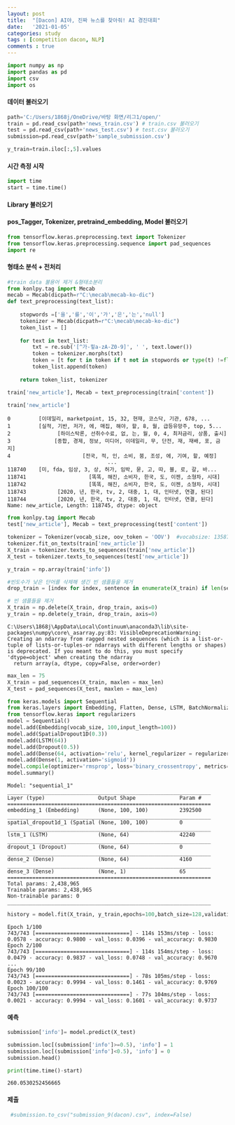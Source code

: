 ```yaml
---
layout: post
title:  "[Dacon] AI야, 진짜 뉴스를 찾아줘! AI 경진대회"
date:   '2021-01-05' 
categories: study 
tags : [competition dacon, NLP]
comments : true
---
```



```python
import numpy as np
import pandas as pd
import csv
import os
```

#### 데이터 불러오기 


```python
path='C:/Users/1868j/OneDrive/바탕 화면/리그1/open/'
train = pd.read_csv(path+'news_train.csv') # train.csv 불러오기
test = pd.read_csv(path+'news_test.csv') # test.csv 불러오기
submission=pd.read_csv(path+'sample_submission.csv')

y_train=train.iloc[:,5].values
```

#### 시간 측정 시작


```python
import time
start = time.time()
```

#### Library 불러오기

#### pos_Tagger, Tokenizer, pretraind_embedding, Model 불러오기


```python
from tensorflow.keras.preprocessing.text import Tokenizer
from tensorflow.keras.preprocessing.sequence import pad_sequences
import re
```

#### 형태소 분석 + 전처리


```python
#train data 불용어 제거 &형태소분리
from konlpy.tag import Mecab
mecab = Mecab(dicpath=r"C:\mecab\mecab-ko-dic")
def text_preprocessing(text_list):
    
    stopwords =['을','를','이','가','은','는','null']
    tokenizer = Mecab(dicpath=r"C:\mecab\mecab-ko-dic")
    token_list = []
    
    for text in text_list:
        txt = re.sub('[^가-힣a-zA-Z0-9]', ' ', text.lower())
        token = tokenizer.morphs(txt)
        token = [t for t in token if t not in stopwords or type(t) !=float]
        token_list.append(token)
        
    return token_list, tokenizer

train['new_article'], Mecab = text_preprocessing(train['content'])
```


```python
train['new_article']
```




    0         [이데일리, marketpoint, 15, 32, 현재, 코스닥, 기관, 678, ...
    1         [실적, 기반, 저가, 에, 매집, 해야, 할, 8, 월, 급등유망주, top, 5...
    2               [하이스탁론, 선취수수료, 없, 는, 월, 0, 4, 최저금리, 상품, 출시]
    3              [종합, 경제, 정보, 미디어, 이데일리, 무, 단전, 재, 재배, 포, 금지]
    4                       [전국, 적, 인, 소비, 붐, 조성, 에, 기여, 할, 예정]
                                    ...                        
    118740    [미, fda, 임상, 3, 상, 허가, 임박, 묻, 고, 따, 블, 로, 갈, 바...
    118741                    [똑똑, 해진, 소비자, 한국, 도, 이젠, 소형차, 시대]
    118742                    [똑똑, 해진, 소비자, 한국, 도, 이젠, 소형차, 시대]
    118743          [2020, 년, 한국, tv, 2, 대중, 1, 대, 인터넷, 연결, 된다]
    118744          [2020, 년, 한국, tv, 2, 대중, 1, 대, 인터넷, 연결, 된다]
    Name: new_article, Length: 118745, dtype: object




```python
from konlpy.tag import Mecab
test['new_article'], Mecab = text_preprocessing(test['content'])
```


```python
tokenizer = Tokenizer(vocab_size, oov_token = 'OOV')  #vocabsize: 13587개! 
tokenizer.fit_on_texts(train['new_article'])
X_train = tokenizer.texts_to_sequences(train['new_article'])
X_test = tokenizer.texts_to_sequences(test['new_article'])
```


```python
y_train = np.array(train['info'])
```


```python
#빈도수가 낮은 단어를 삭제해 생긴 빈 샘플들을 제거 
drop_train = [index for index, sentence in enumerate(X_train) if len(sentence) < 1]
```


```python
# 빈 샘플들을 제거
X_train = np.delete(X_train, drop_train, axis=0)
y_train = np.delete(y_train, drop_train, axis=0)
```

    C:\Users\1868j\AppData\Local\Continuum\anaconda3\lib\site-packages\numpy\core\_asarray.py:83: VisibleDeprecationWarning: Creating an ndarray from ragged nested sequences (which is a list-or-tuple of lists-or-tuples-or ndarrays with different lengths or shapes) is deprecated. If you meant to do this, you must specify 'dtype=object' when creating the ndarray
      return array(a, dtype, copy=False, order=order)



```python
max_len = 75
X_train = pad_sequences(X_train, maxlen = max_len)
X_test = pad_sequences(X_test, maxlen = max_len)
```


```python
from keras.models import Sequential
from keras.layers import Embedding, Flatten, Dense, LSTM, BatchNormalization, Dropout,SpatialDropout1D
from tensorflow.keras import regularizers
model = Sequential()
model.add(Embedding(vocab_size, 100,input_length=100))
model.add(SpatialDropout1D(0.3))
model.add(LSTM(64))
model.add(Dropout(0.5))
model.add(Dense(64, activation='relu', kernel_regularizer = regularizers.l2(0.001)))
model.add(Dense(1, activation='sigmoid'))
model.compile(optimizer='rmsprop', loss='binary_crossentropy', metrics='accuracy')
model.summary()
```

    Model: "sequential_1"
    _________________________________________________________________
    Layer (type)                 Output Shape              Param #   
    =================================================================
    embedding_1 (Embedding)      (None, 100, 100)          2392500   
    _________________________________________________________________
    spatial_dropout1d_1 (Spatial (None, 100, 100)          0         
    _________________________________________________________________
    lstm_1 (LSTM)                (None, 64)                42240     
    _________________________________________________________________
    dropout_1 (Dropout)          (None, 64)                0         
    _________________________________________________________________
    dense_2 (Dense)              (None, 64)                4160      
    _________________________________________________________________
    dense_3 (Dense)              (None, 1)                 65        
    =================================================================
    Total params: 2,438,965
    Trainable params: 2,438,965
    Non-trainable params: 0
    _________________________________________________________________



```python
history = model.fit(X_train, y_train,epochs=100,batch_size=128,validation_split=0.2)
```

    Epoch 1/100
    743/743 [==============================] - 114s 153ms/step - loss: 0.0578 - accuracy: 0.9800 - val_loss: 0.0396 - val_accuracy: 0.9830
    Epoch 2/100
    743/743 [==============================] - 114s 154ms/step - loss: 0.0479 - accuracy: 0.9837 - val_loss: 0.0748 - val_accuracy: 0.9670
    ...
    Epoch 99/100
    743/743 [==============================] - 78s 105ms/step - loss: 0.0023 - accuracy: 0.9994 - val_loss: 0.1461 - val_accuracy: 0.9769
    Epoch 100/100
    743/743 [==============================] - 77s 104ms/step - loss: 0.0021 - accuracy: 0.9994 - val_loss: 0.1601 - val_accuracy: 0.9737




#### 예측


```python
submission['info']= model.predict(X_test)
```


```python
submission.loc[(submission['info']>=0.5), 'info'] = 1
submission.loc[(submission['info']<0.5), 'info'] = 0
submission.head()
```


```python
print(time.time()-start)
```

    260.0530252456665


#### 제출


```python
 #submission.to_csv("submission_9(dacon).csv", index=False)
```
